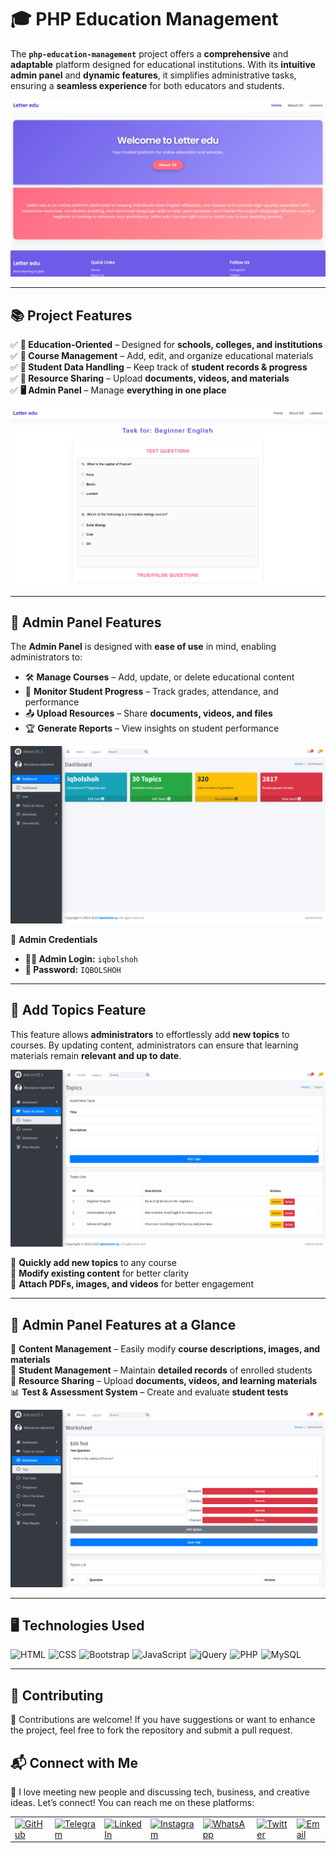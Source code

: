 # 🎓 PHP Education Management  

The **`php-education-management`** project offers a **comprehensive** and **adaptable** platform designed for educational institutions. With its **intuitive admin panel** and **dynamic features**, it simplifies administrative tasks, ensuring a **seamless experience** for both educators and students.  

![📌 Homepage Banner](https://github.com/Iqbolshoh/letter-edu/blob/main/images/banner-1.png)  

---

## 📚 **Project Features**  

✅ **🏫 Education-Oriented** – Designed for **schools, colleges, and institutions**  
✅ **📂 Course Management** – Add, edit, and organize educational materials  
✅ **📝 Student Data Handling** – Keep track of **student records & progress**  
✅ **📖 Resource Sharing** – Upload **documents, videos, and materials**  
✅ **🖥 Admin Panel** – Manage **everything in one place**  

![📚 Courses & Tests](https://github.com/Iqbolshoh/letter-edu/blob/main/images/banner-2.png)  

---

## 🔐 **Admin Panel Features**  

The **Admin Panel** is designed with **ease of use** in mind, enabling administrators to:  

- 🛠 **Manage Courses** – Add, update, or delete educational content  
- 🏫 **Monitor Student Progress** – Track grades, attendance, and performance  
- 📤 **Upload Resources** – Share **documents, videos, and files**  
- 🏆 **Generate Reports** – View insights on student performance  

![⚙ Admin Dashboard](https://github.com/Iqbolshoh/letter-edu/blob/main/images/banner-3.png)  

🔑 **Admin Credentials**  
- **👨‍💻 Admin Login:** `iqbolshoh`  
- **🔑 Password:** `IQBOLSHOH`  

---

## 📝 **Add Topics Feature**  

This feature allows **administrators** to effortlessly add **new topics** to courses. By updating content, administrators can ensure that learning materials remain **relevant and up to date**.  

![📜 Add Topics](https://github.com/Iqbolshoh/letter-edu/blob/main/images/banner-4.png)  

🔹 **Quickly add new topics** to any course  
🔹 **Modify existing content** for better clarity  
🔹 **Attach PDFs, images, and videos** for better engagement  

---

## 🚀 **Admin Panel Features at a Glance**  

🎯 **Content Management** – Easily modify **course descriptions, images, and materials**  
📖 **Student Management** – Maintain **detailed records** of enrolled students  
📂 **Resource Sharing** – Upload **documents, videos, and learning materials**  
📊 **Test & Assessment System** – Create and evaluate **student tests**  

![📋 Add Tests](https://github.com/Iqbolshoh/letter-edu/blob/main/images/banner-5.png)  

---

## 🖥 Technologies Used
<div style="display: flex; flex-wrap: wrap; gap: 5px;">
    <img src="https://img.shields.io/badge/HTML-%23E34F26.svg?style=for-the-badge&logo=html5&logoColor=white" alt="HTML">
    <img src="https://img.shields.io/badge/CSS-%231572B6.svg?style=for-the-badge&logo=css3&logoColor=white" alt="CSS">
    <img src="https://img.shields.io/badge/Bootstrap-%23563D7C.svg?style=for-the-badge&logo=bootstrap&logoColor=white" alt="Bootstrap">
    <img src="https://img.shields.io/badge/JavaScript-%23F7DF1C.svg?style=for-the-badge&logo=javascript&logoColor=black" alt="JavaScript">
    <img src="https://img.shields.io/badge/jQuery-%230e76a8.svg?style=for-the-badge&logo=jquery&logoColor=white" alt="jQuery">
    <img src="https://img.shields.io/badge/PHP-%23777BB4.svg?style=for-the-badge&logo=php&logoColor=white" alt="PHP">
    <img src="https://img.shields.io/badge/MySQL-%234479A1.svg?style=for-the-badge&logo=mysql&logoColor=white" alt="MySQL">
</div>

---

## 🤝 Contributing  

🎯 Contributions are welcome! If you have suggestions or want to enhance the project, feel free to fork the repository and submit a pull request.

## 📬 Connect with Me  

💬 I love meeting new people and discussing tech, business, and creative ideas. Let’s connect! You can reach me on these platforms:

<div align="center">
    <table>
        <tr>
            <td>
                <a href="https://github.com/iqbolshoh">
                    <img src="https://raw.githubusercontent.com/rahuldkjain/github-profile-readme-generator/master/src/images/icons/Social/github.svg"
                        height="40" width="40" alt="GitHub" />
                </a>
            </td>
            <td>
                <a href="https://t.me/iqbolshoh_777">
                    <img src="https://github.com/gayanvoice/github-active-users-monitor/blob/master/public/images/icons/telegram.svg"
                        height="40" width="40" alt="Telegram" />
                </a>
            </td>
            <td>
                <a href="https://www.linkedin.com/in/iiqbolshoh/">
                    <img src="https://github.com/gayanvoice/github-active-users-monitor/blob/master/public/images/icons/linkedin.svg"
                        height="40" width="40" alt="LinkedIn" />
                </a>
            </td>
            <td>
                <a href="https://instagram.com/iqbolshoh_777" target="blank">
                    <img src="https://raw.githubusercontent.com/rahuldkjain/github-profile-readme-generator/master/src/images/icons/Social/instagram.svg"
                        alt="Instagram" height="40" width="40" />
                </a>
            </td>
            <td>
                <a href="https://wa.me/qr/22PVFQSMQQX4F1">
                    <img src="https://github.com/gayanvoice/github-active-users-monitor/blob/master/public/images/icons/whatsapp.svg"
                        height="40" width="40" alt="WhatsApp" />
                </a>
            </td>
            <td>
                <a href="https://x.com/iqbolshoh_777">
                    <img src="https://img.shields.io/badge/X-000000?style=for-the-badge&logo=x&logoColor=white" height="40"
                        width="40" alt="Twitter" />
                </a>
            </td>
            <td>
                <a href="mailto:iilhomjonov777@gmail.com">
                    <img src="https://github.com/gayanvoice/github-active-users-monitor/blob/master/public/images/icons/gmail.svg"
                        height="40" width="40" alt="Email" />
                </a>
            </td>
        </tr>
    </table>
</div>
